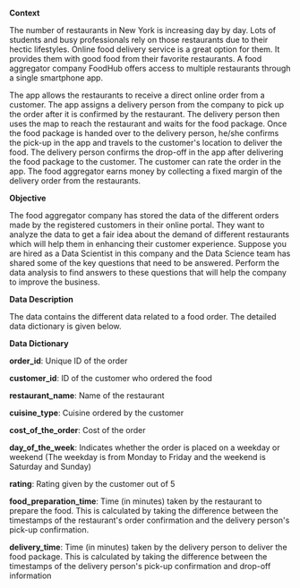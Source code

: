 **Context**

The number of restaurants in New York is increasing day by day. Lots of students and busy professionals rely on those restaurants due to their hectic lifestyles. Online food delivery service is a great option for them. It provides them with good food from their favorite restaurants. A food aggregator company FoodHub offers access to multiple restaurants through a single smartphone app.

The app allows the restaurants to receive a direct online order from a customer. The app assigns a delivery person from the company to pick up the order after it is confirmed by the restaurant. The delivery person then uses the map to reach the restaurant and waits for the food package. Once the food package is handed over to the delivery person, he/she confirms the pick-up in the app and travels to the customer's location to deliver the food. The delivery person confirms the drop-off in the app after delivering the food package to the customer. The customer can rate the order in the app. The food aggregator earns money by collecting a fixed margin of the delivery order from the restaurants.

**Objective**

The food aggregator company has stored the data of the different orders made by the registered customers in their online portal. They want to analyze the data to get a fair idea about the demand of different restaurants which will help them in enhancing their customer experience. Suppose you are hired as a Data Scientist in this company and the Data Science team has shared some of the key questions that need to be answered. Perform the data analysis to find answers to these questions that will help the company to improve the business. 

**Data Description**

The data contains the different data related to a food order. The detailed data dictionary is given below.


**Data Dictionary**

**order_id**: Unique ID of the order

**customer_id**: ID of the customer who ordered the food

**restaurant_name**: Name of the restaurant

**cuisine_type**: Cuisine ordered by the customer

**cost_of_the_order**: Cost of the order

**day_of_the_week**: Indicates whether the order is placed on a weekday or weekend (The weekday is from Monday to Friday and the weekend is Saturday and Sunday)

**rating**: Rating given by the customer out of 5

**food_preparation_time**: Time (in minutes) taken by the restaurant to prepare the food. This is calculated by taking the difference between the timestamps of the restaurant's order confirmation and the delivery person's pick-up confirmation.

**delivery_time**: Time (in minutes) taken by the delivery person to deliver the food package. This is calculated by taking the difference between the timestamps of the delivery person's pick-up confirmation and drop-off information

